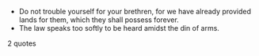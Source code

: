  - Do not trouble yourself for your brethren, for we have already provided lands for them, which they shall possess forever.
 - The law speaks too softly to be heard amidst the din of arms.

2 quotes